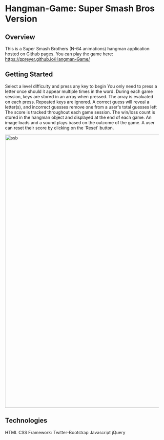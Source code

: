 # Hangman-Game: Super Smash Bros Version

## Overview
This is a Super Smash Brothers (N-64 animations) hangman application hosted on Github pages.
You can play the game here: https://ppreyer.github.io/Hangman-Game/

## Getting Started
Select a level difficulty and press any key to begin
You only need to press a letter once should it appear multiple times in the word.
During each game session, keys are stored in an array when pressed. The array is evaluated on each press. Repeated keys are ignored. A correct guess will reveal a letter(s), and incorrect guesses remove one from a user's total guesses left
The score is tracked throughout each game session.
The win/loss count is stored in the hangman object and displayed at the end of each game.
An image loads and a sound plays based on the outcome of the game.
A user can reset their score by clicking on the 'Reset' button.

<img width="894" alt="ssb" src="https://user-images.githubusercontent.com/1817873/34534577-a4c47a92-f08c-11e7-9102-ba038078c546.PNG">

## Technologies
HTML
CSS Framework: Twitter-Bootstrap
Javascript
jQuery

